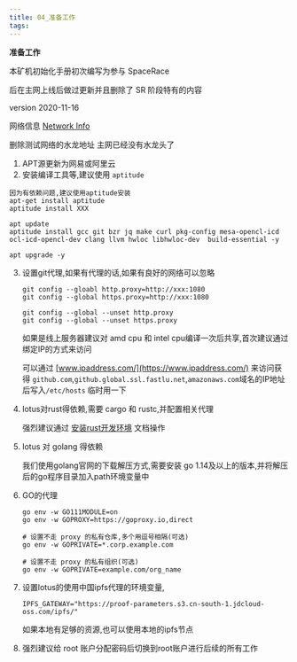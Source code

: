 ```yaml
---
title: 04_准备工作
tags: 
---
```


**准备工作**

本矿机初始化手册初次编写为参与 SpaceRace

后在主网上线后做过更新并且删除了 SR 阶段特有的内容

version 2020-11-16

网络信息 [Network Info](https://network.Filecoin.io)

删除测试网络的水龙地址 主网已经没有水龙头了

1. APT源更新为网易或阿里云
2. 安装编译工具等,建议使用 `aptitude`

```
因为有依赖问题,建议使用aptitude安装
apt-get install aptitude
aptitude install XXX

apt update
aptitude install gcc git bzr jq make curl pkg-config mesa-opencl-icd ocl-icd-opencl-dev clang llvm hwloc libhwloc-dev  build-essential -y

apt upgrade -y
```

3. 设置git代理,如果有代理的话,如果有良好的网络可以忽略
	
	```
	git config --gloabl http.proxy=http://xxx:1080
	git config --global https.proxy=http://xxx:1080
	
	git config --global --unset http.proxy
	git config --global --unset https.proxy
	```
	
	如果是线上服务器建议对 amd cpu 和 intel cpu编译一次后共享,首次建议通过绑定IP的方式来访问
	
	可以通过 [www.ipaddress.com/](https://www.ipaddress.com/) 来访问获得 `github.com`,`github.global.ssl.fastlu.net`,`amazonaws.com`域名的IP地址后写入`/etc/hosts`	临时用一下
	
4. lotus对rust得依赖,需要 cargo 和 rustc,并配置相关代理

	强烈建议通过 [安装rust开发环境](https://github.com/OliverRen/olili_blog/blob/master/服务器软件搭建帮助/安装rust开发环境.md) 文档操作

5. lotus 对 golang 得依赖

	我们使用golang官网的下载解压方式,需要安装 go 1.14及以上的版本,并将解压后的go程序目录加入path环境变量中

6. GO的代理

	```	shell
	go env -w GO111MODULE=on
	go env -w GOPROXY=https://goproxy.io,direct
	
	# 设置不走 proxy 的私有仓库,多个用逗号相隔(可选)
	go env -w GOPRIVATE=*.corp.example.com

	# 设置不走 proxy 的私有组织(可选)
	go env -w GOPRIVATE=example.com/org_name
	```	
7. 设置lotus的使用中国ipfs代理的环境变量,

	`IPFS_GATEWAY="https://proof-parameters.s3.cn-south-1.jdcloud-oss.com/ipfs/"`
	
	如果本地有足够的资源,也可以使用本地的ipfs节点
	
8. 强烈建议给 root 账户分配密码后切换到root账户进行后续的所有工作	